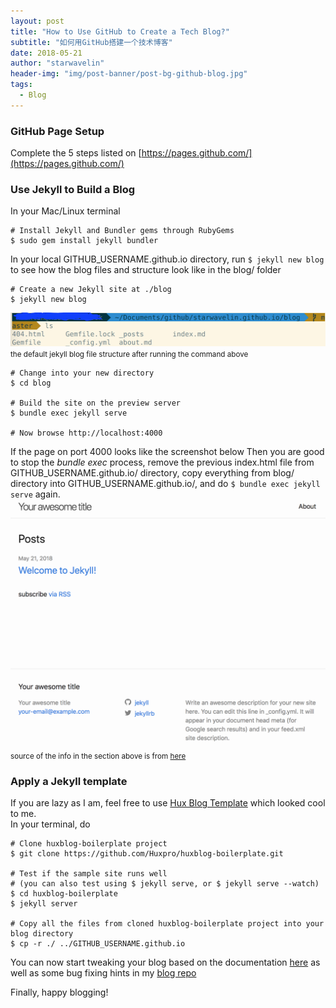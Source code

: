 ```yaml
---
layout: post
title: "How to Use GitHub to Create a Tech Blog?"
subtitle: "如何用GitHub搭建一个技术博客"
date: 2018-05-21
author: "starwavelin"
header-img: "img/post-banner/post-bg-github-blog.jpg"
tags:
  - Blog
---
```


### GitHub Page Setup

Complete the 5 steps listed on [https://pages.github.com/](https://pages.github.com/)

### Use Jekyll to Build a Blog

In your Mac/Linux terminal

```
# Install Jekyll and Bundler gems through RubyGems
$ sudo gem install jekyll bundler
```

In your local GITHUB_USERNAME.github.io directory, run `$ jekyll new blog` to see how the blog files and structure look like in the blog/ folder

```
# Create a new Jekyll site at ./blog
$ jekyll new blog
```

![blog-structure](/img/in-post/180521-use-github-to/blogStructure.png)
<small class="img-hint">the default jekyll blog file structure after running the command above</small>

```
# Change into your new directory
$ cd blog

# Build the site on the preview server
$ bundle exec jekyll serve

# Now browse http://localhost:4000
```

If the page on port 4000 looks like the screenshot below
Then you are good to stop the _bundle exec_ process, remove the previous index.html file from GITHUB_USERNAME.github.io/ directory, copy everything from blog/ directory into GITHUB_USERNAME.github.io/, and do `$ bundle exec jekyll serve` again.
![default-jekyll-blog](/img/in-post/180521-use-github-to/defaultJekyllBlog.png)
<small class="img-hint">source of the info in the section above is from [here](https://jekyllrb.com/docs/quickstart/)
</small>

### Apply a Jekyll template

If you are lazy as I am, feel free to use [Hux Blog Template](https://huangxuan.me/huxblog-boilerplate/) which looked cool to me.  
In your terminal, do

```
# Clone huxblog-boilerplate project
$ git clone https://github.com/Huxpro/huxblog-boilerplate.git

# Test if the sample site runs well
# (you can also test using $ jekyll serve, or $ jekyll serve --watch)
$ cd huxblog-boilerplate
$ jekyll server

# Copy all the files from cloned huxblog-boilerplate project into your blog directory
$ cp -r ./ ../GITHUB_USERNAME.github.io
```

You can now start tweaking your blog based on the documentation [here](https://github.com/Huxpro/huxpro.github.io#document) as well as some bug fixing hints in my [blog repo](https://github.com/starwavelin/starwavelin.github.io)

Finally, happy blogging!
